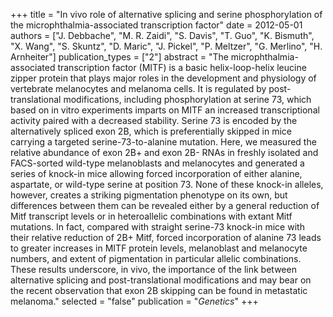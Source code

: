 +++
title = "In vivo role of alternative splicing and serine phosphorylation of the microphthalmia-associated transcription factor"
date = 2012-05-01
authors = ["J. Debbache", "M. R. Zaidi", "S. Davis", "T. Guo", "K. Bismuth", "X. Wang", "S. Skuntz", "D. Maric", "J. Pickel", "P. Meltzer", "G. Merlino", "H. Arnheiter"]
publication_types = ["2"]
abstract = "The microphthalmia-associated transcription factor (MITF) is a basic helix-loop-helix leucine zipper protein that plays major roles in the development and physiology of vertebrate melanocytes and melanoma cells. It is regulated by post-translational modifications, including phosphorylation at serine 73, which based on in vitro experiments imparts on MITF an increased transcriptional activity paired with a decreased stability. Serine 73 is encoded by the alternatively spliced exon 2B, which is preferentially skipped in mice carrying a targeted serine-73-to-alanine mutation. Here, we measured the relative abundance of exon 2B+ and exon 2B- RNAs in freshly isolated and FACS-sorted wild-type melanoblasts and melanocytes and generated a series of knock-in mice allowing forced incorporation of either alanine, aspartate, or wild-type serine at position 73. None of these knock-in alleles, however, creates a striking pigmentation phenotype on its own, but differences between them can be revealed either by a general reduction of Mitf transcript levels or in heteroallelic combinations with extant Mitf mutations. In fact, compared with straight serine-73 knock-in mice with their relative reduction of 2B+ Mitf, forced incorporation of alanine 73 leads to greater increases in MITF protein levels, melanoblast and melanocyte numbers, and extent of pigmentation in particular allelic combinations. These results underscore, in vivo, the importance of the link between alternative splicing and post-translational modifications and may bear on the recent observation that exon 2B skipping can be found in metastatic melanoma."
selected = "false"
publication = "*Genetics*"
+++

